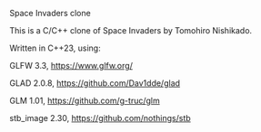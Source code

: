 Space Invaders clone

This is a C/C++ clone of Space Invaders by Tomohiro Nishikado.


Written in C++23, using:

GLFW 3.3, https://www.glfw.org/

GLAD 2.0.8, https://github.com/Dav1dde/glad

GLM 1.01, https://github.com/g-truc/glm

stb_image 2.30, https://github.com/nothings/stb
